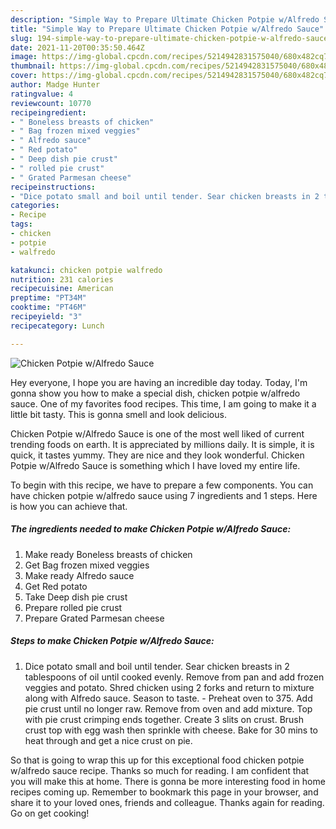 ```yaml
---
description: "Simple Way to Prepare Ultimate Chicken Potpie w/Alfredo Sauce"
title: "Simple Way to Prepare Ultimate Chicken Potpie w/Alfredo Sauce"
slug: 194-simple-way-to-prepare-ultimate-chicken-potpie-w-alfredo-sauce
date: 2021-11-20T00:35:50.464Z
image: https://img-global.cpcdn.com/recipes/5214942831575040/680x482cq70/chicken-potpie-walfredo-sauce-recipe-main-photo.jpg
thumbnail: https://img-global.cpcdn.com/recipes/5214942831575040/680x482cq70/chicken-potpie-walfredo-sauce-recipe-main-photo.jpg
cover: https://img-global.cpcdn.com/recipes/5214942831575040/680x482cq70/chicken-potpie-walfredo-sauce-recipe-main-photo.jpg
author: Madge Hunter
ratingvalue: 4
reviewcount: 10770
recipeingredient:
- " Boneless breasts of chicken"
- " Bag frozen mixed veggies"
- " Alfredo sauce"
- " Red potato"
- " Deep dish pie crust"
- " rolled pie crust"
- " Grated Parmesan cheese"
recipeinstructions:
- "Dice potato small and boil until tender. Sear chicken breasts in 2 tablespoons of oil until cooked evenly. Remove from pan and add frozen veggies and potato. Shred chicken using 2 forks and return to mixture along with Alfredo sauce. Season to taste.  Preheat oven to 375. Add pie crust until no longer raw. Remove from oven and add mixture. Top with pie crust crimping ends together. Create 3 slits on crust. Brush crust top with egg wash then sprinkle with cheese. Bake for 30 mins to heat through and get a nice crust on pie."
categories:
- Recipe
tags:
- chicken
- potpie
- walfredo

katakunci: chicken potpie walfredo 
nutrition: 231 calories
recipecuisine: American
preptime: "PT34M"
cooktime: "PT46M"
recipeyield: "3"
recipecategory: Lunch

---
```



![Chicken Potpie w/Alfredo Sauce](https://img-global.cpcdn.com/recipes/5214942831575040/680x482cq70/chicken-potpie-walfredo-sauce-recipe-main-photo.jpg)

Hey everyone, I hope you are having an incredible day today. Today, I'm gonna show you how to make a special dish, chicken potpie w/alfredo sauce. One of my favorites food recipes. This time, I am going to make it a little bit tasty. This is gonna smell and look delicious.



Chicken Potpie w/Alfredo Sauce is one of the most well liked of current trending foods on earth. It is appreciated by millions daily. It is simple, it is quick, it tastes yummy. They are nice and they look wonderful. Chicken Potpie w/Alfredo Sauce is something which I have loved my entire life.


To begin with this recipe, we have to prepare a few components. You can have chicken potpie w/alfredo sauce using 7 ingredients and 1 steps. Here is how you can achieve that.

<!--inarticleads1-->

##### The ingredients needed to make Chicken Potpie w/Alfredo Sauce:

1. Make ready  Boneless breasts of chicken
1. Get  Bag frozen mixed veggies
1. Make ready  Alfredo sauce
1. Get  Red potato
1. Take  Deep dish pie crust
1. Prepare  rolled pie crust
1. Prepare  Grated Parmesan cheese




<!--inarticleads2-->

##### Steps to make Chicken Potpie w/Alfredo Sauce:

1. Dice potato small and boil until tender. Sear chicken breasts in 2 tablespoons of oil until cooked evenly. Remove from pan and add frozen veggies and potato. Shred chicken using 2 forks and return to mixture along with Alfredo sauce. Season to taste.  - Preheat oven to 375. Add pie crust until no longer raw. Remove from oven and add mixture. Top with pie crust crimping ends together. Create 3 slits on crust. Brush crust top with egg wash then sprinkle with cheese. Bake for 30 mins to heat through and get a nice crust on pie.




So that is going to wrap this up for this exceptional food chicken potpie w/alfredo sauce recipe. Thanks so much for reading. I am confident that you will make this at home. There is gonna be more interesting food in home recipes coming up. Remember to bookmark this page in your browser, and share it to your loved ones, friends and colleague. Thanks again for reading. Go on get cooking!

